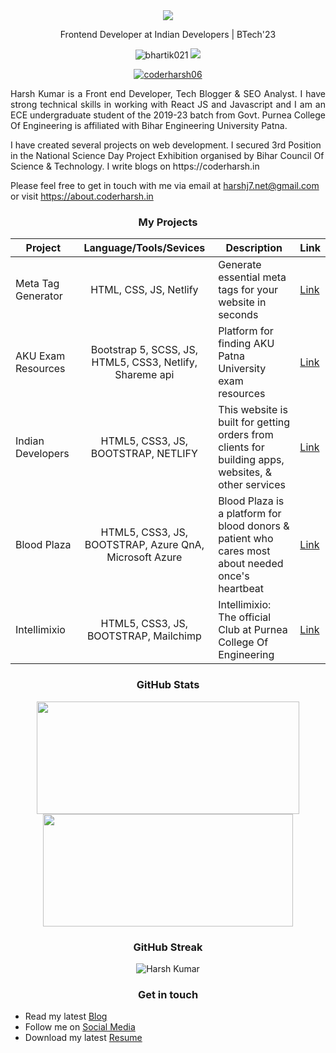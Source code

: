<div align="center">
     <img src="https://readme-typing-svg.herokuapp.com?color=%236FDA44&size=32&center=true&vCenter=true&width=600&height=50&lines=Hi+👋,+I'm+Harsh+Kumar;Web+Developer;Blogger"/>
</div>

<p align="center">
 Frontend Developer at Indian Developers | BTech'23
</p>   

<p align="center">  
 <img src="https://komarev.com/ghpvc/?username=coder-harsh&color=green" alt="bhartik021" />
 <img src="https://img.shields.io/github/followers/coder-harsh?label=followers&style=social"/>
</p>
 <p align="center"> <a href="https://twitter.com/coderharsh06" target="blank"><img src="https://img.shields.io/twitter/follow/coderharsh06?logo=twitter&style=for-the-badge" alt="coderharsh06" /></a> </p>
 
<p align="justify">Harsh Kumar is a Front end Developer, Tech Blogger & SEO Analyst. I have strong technical skills in working with React JS and Javascript and I am an ECE undergraduate student of the 2019-23 batch from Govt. Purnea College Of Engineering is affiliated with Bihar Engineering University Patna. 

<br>
<p>
I have created several projects on web development. I secured 3rd Position in the National Science Day Project Exhibition organised by Bihar Council Of Science & Technology. I write blogs on https://coderharsh.in
</p>

Please feel free to get in touch with me via email at harshj7.net@gmail.com or visit https://about.coderharsh.in</p>


<!--
### Languages and Tools 
<table>
<tr>
    <td align='center'>
        <img src="https://raw.githubusercontent.com/devicons/devicon/master/icons/c/c-original.svg" alt="c" width="80">
    </td>
    <td align='center'>
         <img src="https://raw.githubusercontent.com/devicons/devicon/0d6c64dbbf311879f7d563bfc3ccf559f9ed111c/icons/cplusplus/cplusplus-original.svg" width="80">
    </td>
    <td align='center'>
        <img src="https://www.vectorlogo.zone/logos/w3_html5/w3_html5-ar21.svg">
    </td>
    <td align='center'>
        <img src="https://raw.githubusercontent.com/devicons/devicon/0d6c64dbbf311879f7d563bfc3ccf559f9ed111c/icons/css3/css3-original-wordmark.svg" width="80">
    </td>
    <td align='center'>
        <img src="https://raw.githubusercontent.com/detain/svg-logos/780f25886640cef088af994181646db2f6b1a3f8/svg/javascript.svg" width="80">
    </td>
    <td align='center'>
        <img src="https://user-images.githubusercontent.com/75694208/172817041-1df89dcf-8d12-4ec9-87b8-31630235fe61.png" width="80">
    </td>
</tr>
<tr>
    <td>
       <img src="https://user-images.githubusercontent.com/75694208/172817041-1df89dcf-8d12-4ec9-87b8-31630235fe61.png" width="80">
    </td>
    <td align='center'>
        <img src="https://user-images.githubusercontent.com/75694208/172817899-88ada0a5-aca7-496f-996e-05a610a93367.png" width="80">
    <td align='center'>
        <img src="https://user-images.githubusercontent.com/75694208/172818360-a58681c2-2f26-4fd7-a2e8-1e223fd1540b.png" width="80">
    </td>
    <td align='center'>
        <img src="https://www.vectorlogo.zone/logos/json/json-ar21.svg">
    </td>
    <td align='center'>
         <img src="https://www.vectorlogo.zone/logos/git-scm/git-scm-ar21.svg">
    </td>
</tr>
</table>
-->

<h3 align="center">My Projects</h3>


| Project | Language/Tools/Sevices | Description | Link |
| --- |:---:| --- | --- |
| Meta Tag Generator | HTML, CSS, JS, Netlify | Generate essential meta tags for your website in seconds | [Link](https://meta-tag-generator.coderharsh.in/) |
| AKU Exam Resources | Bootstrap 5, SCSS, JS, HTML5, CSS3, Netlify, Shareme api | Platform for finding AKU Patna University exam resources | [Link](https://akuexam.netlify.app/) |
| Indian Developers | HTML5, CSS3, JS, BOOTSTRAP, NETLIFY | This website is built for getting orders from clients for building apps, websites, & other services | [Link](https://indiandevelopers.org/) |
| Blood Plaza | HTML5, CSS3, JS, BOOTSTRAP, Azure QnA, Microsoft Azure | Blood Plaza is a platform for blood donors & patient who cares most about needed once's heartbeat | [Link](https://coder-harsh.github.io/blood-plaza/) |
| Intellimixio | HTML5, CSS3, JS, BOOTSTRAP, Mailchimp | Intellimixio: The official Club at Purnea College Of Engineering | [Link](https://intellimixio.in/) |



<h3 align="center">GitHub Stats</h3>

<div>
<p align="center">
<a href="https://github.com/coder-harsh">
<img height="180em" width="420em" src="https://github-readme-stats-eight-theta.vercel.app/api?username=coder-harsh&show_icons=true&theme=algolia&include_all_commits=true&count_private=true"/>
<img height="180em" width="400em" src="https://github-readme-stats-eight-theta.vercel.app/api/top-langs/?username=coder-harsh&layout=compact&langs_count=8&theme=algolia"/>
</a>
</p> 
</div> 


<h3 align="center">GitHub Streak</h3>

<div>
<p align ="center">
<img align="center" src="https://github-readme-streak-stats.herokuapp.com/?user=coder-harsh&theme=chartreuse-dark" alt="Harsh Kumar" />
</p>
</div>


<h3 align="center">Get in touch</h3>
<p align="center">

- Read my latest [Blog](https://coderharsh.in/)
- Follow me on [Social Media](https://about.coderharsh.in/social/)
- Download my latest [Resume](https://drive.google.com/file/d/1A2Ev_o78y5NDEnqZg-5hJuE8Jmlc6st1/view)
</p>

